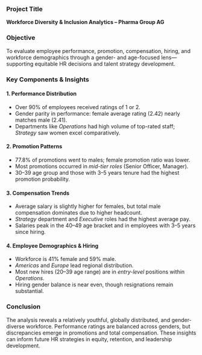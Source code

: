 ### **Project Title**  
**Workforce Diversity & Inclusion Analytics – Pharma Group AG**

### **Objective**  
To evaluate employee performance, promotion, compensation, hiring, and workforce demographics through a gender- and age-focused lens—supporting equitable HR decisions and talent strategy development.

### **Key Components & Insights**

#### 1. **Performance Distribution**
- Over 90% of employees received ratings of 1 or 2.
- Gender parity in performance: female average rating (2.42) nearly matches male (2.41).
- Departments like *Operations* had high volume of top-rated staff; *Strategy* saw women excel comparatively.

#### 2. **Promotion Patterns**
- 77.8% of promotions went to males; female promotion ratio was lower.
- Most promotions occurred in *mid-tier roles* (Senior Officer, Manager).
- 30–39 age group and those with 3–5 years tenure had the highest promotion probability.

#### 3. **Compensation Trends**
- Average salary is slightly higher for females, but total male compensation dominates due to higher headcount.
- *Strategy* department and *Executive* roles had the highest average pay.
- Salaries peak in the 40–49 age bracket and in employees with 3–5 years since hiring.

#### 4. **Employee Demographics & Hiring**
- Workforce is 41% female and 59% male.
- *Americas* and *Europe* lead regional distribution.
- Most new hires (20–39 age range) are in *entry-level* positions within *Operations*.
- Hiring gender balance is near even, though resignations remain substantial.



### **Conclusion**  
The analysis reveals a relatively youthful, globally distributed, and gender-diverse workforce. Performance ratings are balanced across genders, but discrepancies emerge in promotions and total compensation. These insights can inform future HR strategies in equity, retention, and leadership development.

